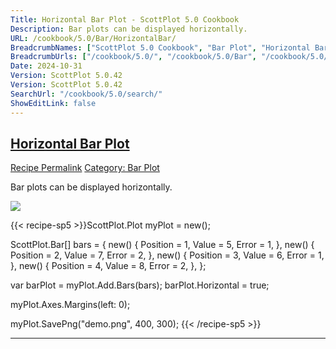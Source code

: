 ```yaml
---
Title: Horizontal Bar Plot - ScottPlot 5.0 Cookbook
Description: Bar plots can be displayed horizontally.
URL: /cookbook/5.0/Bar/HorizontalBar/
BreadcrumbNames: ["ScottPlot 5.0 Cookbook", "Bar Plot", "Horizontal Bar Plot"]
BreadcrumbUrls: ["/cookbook/5.0/", "/cookbook/5.0/Bar", "/cookbook/5.0/Bar/HorizontalBar"]
Date: 2024-10-31
Version: ScottPlot 5.0.42
Version: ScottPlot 5.0.42
SearchUrl: "/cookbook/5.0/search/"
ShowEditLink: false
---
```



<h2 style='border-bottom: 0;'><a href='/cookbook/5.0/Bar/HorizontalBar'>Horizontal Bar Plot</a></h2>

<div class="d-flex mb-2">
<a class="btn btn-sm btn-primary me-1" href="/cookbook/5.0/Bar/HorizontalBar">Recipe Permalink</a>
<a class="btn btn-sm btn-success me-1" href="/cookbook/5.0/Bar">Category: Bar Plot</a>
</div>

Bar plots can be displayed horizontally.

[![](/cookbook/5.0/images/HorizontalBar.png?241031194635)](/cookbook/5.0/images/HorizontalBar.png?241031194635)

{{< recipe-sp5 >}}ScottPlot.Plot myPlot = new();

ScottPlot.Bar[] bars =
{
    new() { Position = 1, Value = 5, Error = 1, },
    new() { Position = 2, Value = 7, Error = 2, },
    new() { Position = 3, Value = 6, Error = 1, },
    new() { Position = 4, Value = 8, Error = 2, },
};

var barPlot = myPlot.Add.Bars(bars);
barPlot.Horizontal = true;

myPlot.Axes.Margins(left: 0);

myPlot.SavePng("demo.png", 400, 300);
{{< /recipe-sp5 >}}

<hr class='my-5 invisible'>


